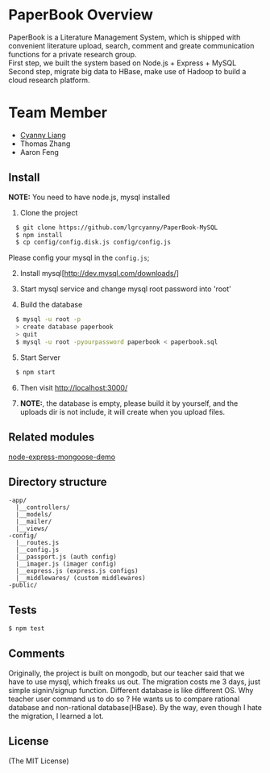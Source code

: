 # PaperBook Overview
 PaperBook is a Literature Management System, which is shipped with convenient literature upload, search, comment and greate communication functions for a private research group.<br>
 First step, we built the system based on Node.js + Express + MySQL<BR>
 Second step, migrate big data to HBase, make use of Hadoop to build a cloud research platform.

# Team Member
+ [Cyanny Liang](http://www.cyanny.com)
+ Thomas Zhang
+ Aaron Feng

## Install

**NOTE:** You need to have node.js, mysql installed <BR>
1. Clone the project
```sh
  $ git clone https://github.com/lgrcyanny/PaperBook-MySQL
  $ npm install
  $ cp config/config.disk.js config/config.js
```
Please config your mysql in the `config.js`;

2. Install mysql[http://dev.mysql.com/downloads/]

3. Start mysql service and change mysql root password into 'root'

4. Build the database
```sh
  $ mysql -u root -p
  > create database paperbook
  > quit
  $ mysql -u root -pyourpassword paperbook < paperbook.sql
```
5. Start Server
```sh
  $ npm start
```
6. Then visit [http://localhost:3000/](http://localhost:3000/)

7. **NOTE:**, the database is empty, please build it by yourself, and the uploads dir is not include, it will create when you upload files.

## Related modules
[node-express-mongoose-demo](https://github.com/madhums/node-express-mongoose-demo)

## Directory structure
```
-app/
  |__controllers/
  |__models/
  |__mailer/
  |__views/
-config/
  |__routes.js
  |__config.js
  |__passport.js (auth config)
  |__imager.js (imager config)
  |__express.js (express.js configs)
  |__middlewares/ (custom middlewares)
-public/
```

## Tests

```sh
$ npm test
```

## Comments
Originally, the project is built on mongodb, but our teacher said that we have to use mysql, which freaks us out.
The migration costs me 3 days, just simple signin/signup function. Different database is like different OS. Why teacher user command us to do so ? He wants us to compare rational database and non-rational database(HBase). By the way, even though I hate the migration, I learned a lot.

## License
(The MIT License)
